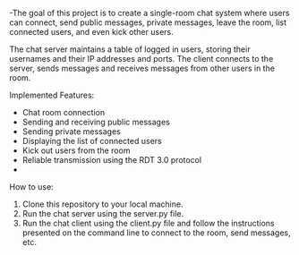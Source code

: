 -The goal of this project is to create a single-room chat system where users can connect, send public messages, private messages, leave the room, list connected users, and even kick other users.

The chat server maintains a table of logged in users, storing their usernames and their IP addresses and ports. The client connects to the server, sends messages and receives messages from other users in the room.

Implemented Features:
- Chat room connection
- Sending and receiving public messages
- Sending private messages
- Displaying the list of connected users
- Kick out users from the room
- Reliable transmission using the RDT 3.0 protocol
- 
How to use:
1. Clone this repository to your local machine.
2. Run the chat server using the server.py file.
3. Run the chat client using the client.py file and follow the instructions presented on the command line to connect to the room, send messages, etc.

